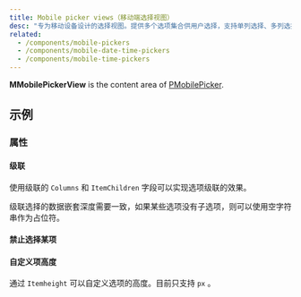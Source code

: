 ```yaml
---
title: Mobile picker views（移动端选择视图）
desc: "专为移动设备设计的选择视图。提供多个选项集合供用户选择，支持单列选择、多列选择和级联选择。"
related:
  - /components/mobile-pickers
  - /components/mobile-date-time-pickers
  - /components/mobile-time-pickers
---
```


**MMobilePickerView** is the content area of [PMobilePicker](/components/mobile-pickers).

## 示例

### 属性

#### 级联

使用级联的 `Columns` 和 `ItemChildren` 字段可以实现选项级联的效果。

<!--alert:warning-->
级联选择的数据嵌套深度需要一致，如果某些选项没有子选项，则可以使用空字符串作为占位符。
<!--/alert:warning-->

<masa-example file="Examples.mobil_picker_views.Cascade"></masa-example>

#### 禁止选择某项

<masa-example file="Examples.mobil_picker_views.ItemDisabled"></masa-example>

#### 自定义项高度

通过 `Itemheight` 可以自定义选项的高度。目前只支持 `px` 。

<masa-example file="Examples.mobile_pickers.ItemHeight"></masa-example>


